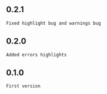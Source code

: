 ## 0.2.1
    Fixed highlight bug and warnings bug

## 0.2.0
    Added errors highlights

## 0.1.0
    First version
